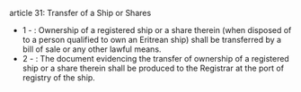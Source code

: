 article 31: Transfer of a Ship or Shares

<ul>
			<li>1 - : Ownership of a registered ship or a share therein (when disposed of to a person qualified to own an Eritrean ship) shall be transferred by a bill of sale or any other lawful means.<ul>
			</ul></li>			<li>2 - : The document evidencing the transfer of ownership of a registered ship or a share therein shall be produced to the Registrar at the port of registry of the ship. <ul>
			</ul></li></ul>